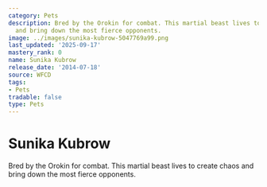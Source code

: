 ```yaml
---
category: Pets
description: Bred by the Orokin for combat. This martial beast lives to create chaos
  and bring down the most fierce opponents.
image: ../images/sunika-kubrow-5047769a99.png
last_updated: '2025-09-17'
mastery_rank: 0
name: Sunika Kubrow
release_date: '2014-07-18'
source: WFCD
tags:
- Pets
tradable: false
type: Pets
---
```


# Sunika Kubrow

Bred by the Orokin for combat. This martial beast lives to create chaos and bring down the most fierce opponents.

